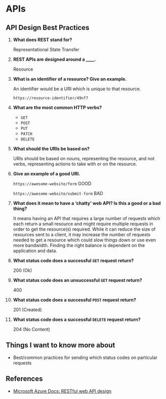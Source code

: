# APIs

## API Design Best Practices

1. **What does REST stand for?**

    Representational State Transfer

2. **REST APIs are designed around a ____.**

    Resource

3. **What is an identifier of a resource? Give an example.**

    An identifier would be a URI which is unique to that resource.

    `https://resource-identifier/49nf7`

4. **What are the most common HTTP verbs?**

    - `GET`
    - `POST`
    - `PUT`
    - `PATCH`
    - `DELETE`

5. **What should the URIs be based on?**

    URIs should be based on nouns, representing the resource, and not verbs, representing actions to take with or on the resource.

6. **Give an example of a good URI.**

    `https://awesome-website/form` GOOD

    `https://awesome-website/submit-form` BAD

7. **What does it mean to have a ‘chatty’ web API? Is this a good or a bad thing?**

    It means having an API that requires a large number of requests which each return a small resource and might require multiple requests in order to get the resource(s) required. While it can reduce the size of resources sent to a client, it may increase the number of requests needed to get a resource which could slow things down or use even more bandwidth. Finding the right balance is dependent on the application and data.

8. **What status code does a successful `GET` request return?**

    200 (Ok)

9. **What status code does an unsuccessful `GET` request return?**

    400

10. **What status code does a successful `POST` request return?**

    201 (Created)

11. **What status code does a successful `DELETE` request return?**

    204 (No Content)

## Things I want to know more about

- Best/common practices for sending which status codes on particular requests

## References

- [Microsoft Azure Docs: RESTful web API design](https://learn.microsoft.com/en-us/azure/architecture/best-practices/api-design)
